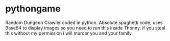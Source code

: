 # pythongame
Random Dungeon Crawler coded in python. Absolute spaghetti code, uses Base64 to display images so you need to run this inside Thonny.
if you steal this without my permission i will murder you and your family
